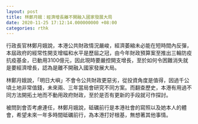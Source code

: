 ```yaml
---
layout: post
title: 林鄭月娥：經濟增長離不開融入國家發展大局
date: 2020-11-25 17:12:14.000000000 +08:00
categories: rthk
---
```


行政長官林鄭月娥說，本港公共財政情況嚴峻，經濟萎縮未必能在短時間內反彈，本屆政府的經常性開支增幅和水平是歷屆之冠，由今年財政預算案至推出三輪防疫抗疫基金，已動用3100億元，因此現時要嚴控開支增長，至於如何令困難消失就是要經濟增長，認為是離不開融入國家發展大局。

林鄭月娥說，「明日大嶼」不會令公共財政更惡劣，從投資角度是值得，因過千公頃土地非常值錢，未來兩、三年當局會研究不同方案。而翻查歷史，本港有用過不同方法開拓土地而不動用政府財政，至於是否有更新的手段就可作探討。

被問到會否考慮連任，林鄭月娥說，砥礪前行是本港社會的寫照以及她本人的體會，希望未來一年多時間砥礪前行，為本港打好根基，無想著其他事情。
